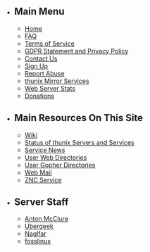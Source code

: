 -   Main Menu
    ---------

    -   [Home](/main)
    -   [FAQ](/faq)
    -   [Terms of Service](/tos)
    -   [GDPR Statement and Privacy Policy](/gdpr)
    -   [Contact Us](contact.php)
    -   [Sign Up](signup.php)
    -   [Report Abuse](abuse.php)
    -   [thunix Mirror Services](https://ftp.thunix.net/)
    -   [Web Server Stats](https://stats.thunix.net/)
    -   [Donations](/donate)
-   Main Resources On This Site
    ---------------------------

    -   [Wiki](https://wiki.thunix.net/)
    -   [Status of thunix Servers and Services](/includes/server.php)
    -   [Service News](/news)
    -   [User Web Directories](/includes/users.php)
    -   [User Gopher Directories](https://gopher.tildeverse.org/thunix.net)
    -   [Web Mail](/webmail/)
    -   [ZNC Service](https://thunix.net:1326/)
-   Server Staff
    ------------

    -   [Anton McClure](/~amcclure/)
    -   [Ubergeek](/~ubergeek/)
    -   [Naglfar](/~naglfar/)
    -   [fosslinux](/~fosslinux/)
